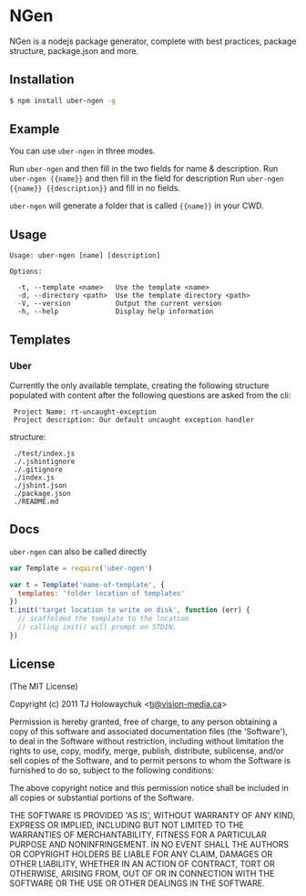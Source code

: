 
# NGen

 NGen is a nodejs package generator, complete with best practices, package structure, package.json and more.

## Installation

```bash
$ npm install uber-ngen -g
```

## Example

You can use `uber-ngen` in three modes.

Run `uber-ngen` and then fill in the two fields for name & description.
Run `uber-ngen {{name}}` and then fill in the field for description
Run `uber-ngen {{name}} {{description}}` and fill in no fields.

`uber-ngen` will generate a folder that is called `{{name}}` in your CWD.

## Usage


```
Usage: uber-ngen [name] [description]

Options:

  -t, --template <name>   Use the template <name>
  -d, --directory <path>  Use the template directory <path>
  -V, --version           Output the current version
  -h, --help              Display help information
```


## Templates

### Uber

Currently the only available template, creating the following structure
 populated with content after the following questions are asked from the cli:

     Project Name: rt-uncaught-exception
     Project description: Our default uncaught exception handler

structure:
 
     ./test/index.js
     ./.jshintignore
     ./.gitignore
     ./index.js
     ./jshint.json
     ./package.json
     ./README.md

## Docs

`uber-ngen` can also be called directly

```js
var Template = require('uber-ngen')

var t = Template('name-of-template', {
  templates: 'folder location of templates'
})
t.init('target location to write on disk', function (err) {
  // scaffolded the template to the location
  // calling init() will prompt on STDIN.
})
```

## License 

(The MIT License)

Copyright (c) 2011 TJ Holowaychuk &lt;tj@vision-media.ca&gt;

Permission is hereby granted, free of charge, to any person obtaining
a copy of this software and associated documentation files (the
'Software'), to deal in the Software without restriction, including
without limitation the rights to use, copy, modify, merge, publish,
distribute, sublicense, and/or sell copies of the Software, and to
permit persons to whom the Software is furnished to do so, subject to
the following conditions:

The above copyright notice and this permission notice shall be
included in all copies or substantial portions of the Software.

THE SOFTWARE IS PROVIDED 'AS IS', WITHOUT WARRANTY OF ANY KIND,
EXPRESS OR IMPLIED, INCLUDING BUT NOT LIMITED TO THE WARRANTIES OF
MERCHANTABILITY, FITNESS FOR A PARTICULAR PURPOSE AND NONINFRINGEMENT.
IN NO EVENT SHALL THE AUTHORS OR COPYRIGHT HOLDERS BE LIABLE FOR ANY
CLAIM, DAMAGES OR OTHER LIABILITY, WHETHER IN AN ACTION OF CONTRACT,
TORT OR OTHERWISE, ARISING FROM, OUT OF OR IN CONNECTION WITH THE
SOFTWARE OR THE USE OR OTHER DEALINGS IN THE SOFTWARE.
